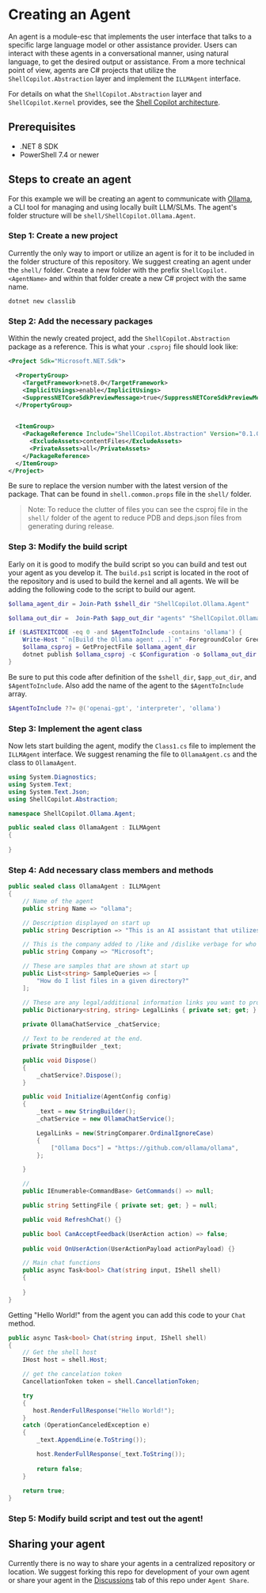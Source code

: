 # Creating an Agent

An agent is a module-esc that implements the user interface that talks to a specific large language
model or other assistance provider. Users can interact with these agents in a conversational manner,
using natural language, to get the desired output or assistance. From a more technical point of
view, agents are C# projects that utilize the `ShellCopilot.Abstraction` layer and implement the
`ILLMAgent` interface. 

For details on what the `ShellCopilot.Abstraction` layer and `ShellCopilot.Kernel` provides, see the
[Shell Copilot architecture](../shell/README.md).

## Prerequisites

- .NET 8 SDK
- PowerShell 7.4 or newer

## Steps to create an agent

For this example we will be creating an agent to communicate with
[Ollama](https://github.com/ollama/ollama), a CLI tool for managing and using locally built
LLM/SLMs. The agent's folder structure will be `shell/ShellCopilot.Ollama.Agent`.

### Step 1: Create a new project

Currently the only way to import or utilize an agent is for it to be included in the folder
structure of this repository. We suggest creating an agent under the `shell/` folder. Create a new
folder with the prefix `ShellCopilot.<AgentName>` and within that folder create a new C# project
with the same name.

```shell
dotnet new classlib
```

### Step 2: Add the necessary packages

Within the newly created project, add the `ShellCopilot.Abstraction` package as a reference. This is
what your `.csproj` file should look like:

```xml
<Project Sdk="Microsoft.NET.Sdk">

  <PropertyGroup>
    <TargetFramework>net8.0</TargetFramework>
    <ImplicitUsings>enable</ImplicitUsings>
    <SuppressNETCoreSdkPreviewMessage>true</SuppressNETCoreSdkPreviewMessage>
  </PropertyGroup>

 
  <ItemGroup>
    <PackageReference Include="ShellCopilot.Abstraction" Version="0.1.0-alpha.11"> 
      <ExcludeAssets>contentFiles</ExcludeAssets>
      <PrivateAssets>all</PrivateAssets>
    </PackageReference>
  </ItemGroup>
</Project>
```

Be sure to replace the version number with the latest version of the package. That can be found in
`shell.common.props` file in the `shell/` folder.

> Note: To reduce the clutter of files you can see the csproj file in the `shell/` folder of the
> agent to reduce PDB and deps.json files from generating during release.

### Step 3: Modify the build script

Early on it is good to modify the build script so you can build and test out your agent as you
develop it. The `build.ps1` script is located in the root of the repository and is used to build the
kernel and all agents. We will be adding the following code to the script to build our agent.

```powershell
$ollama_agent_dir = Join-Path $shell_dir "ShellCopilot.Ollama.Agent"

$ollama_out_dir =  Join-Path $app_out_dir "agents" "ShellCopilot.Ollama.Agent"

if ($LASTEXITCODE -eq 0 -and $AgentToInclude -contains 'ollama') {
    Write-Host "`n[Build the Ollama agent ...]`n" -ForegroundColor Green
    $ollama_csproj = GetProjectFile $ollama_agent_dir
    dotnet publish $ollama_csproj -c $Configuration -o $ollama_out_dir
}
```

Be sure to put this code after definition of the `$shell_dir`, `$app_out_dir`, and
`$AgentToInclude`. Also add the name of the agent to the `$AgentToInclude` array.
```powershell
$AgentToInclude ??= @('openai-gpt', 'interpreter', 'ollama')
```

### Step 3: Implement the agent class

Now lets start building the agent, modify the `Class1.cs` file to implement the `ILLMAgent` interface. We suggest renaming the file to `OllamaAgent.cs` and the class to `OllamaAgent`.

```csharp
using System.Diagnostics;
using System.Text;
using System.Text.Json;
using ShellCopilot.Abstraction;

namespace ShellCopilot.Ollama.Agent;

public sealed class OllamaAgent : ILLMAgent
{
    
}
```

### Step 4: Add necessary class members and methods

```csharp
public sealed class OllamaAgent : ILLMAgent
{
    // Name of the agent
    public string Name => "ollama";

    // Description displayed on start up
    public string Description => "This is an AI assistant that utilizes Ollama"; // TODO prerequistates for running this agent

    // This is the company added to /like and /dislike verbage for who the telemetry helps.
    public string Company => "Microsoft";

    // These are samples that are shown at start up
    public List<string> SampleQueries => [
        "How do I list files in a given directory?"
    ];

    // These are any legal/additional information links you want to provide at start up
    public Dictionary<string, string> LegalLinks { private set; get; }
    
    private OllamaChatService _chatService;

    // Text to be rendered at the end.
    private StringBuilder _text; 

    public void Dispose()
    {
        _chatService?.Dispose();
    }

    public void Initialize(AgentConfig config)
    {
        _text = new StringBuilder();
        _chatService = new OllamaChatService();

        LegalLinks = new(StringComparer.OrdinalIgnoreCase)
        {
            ["Ollama Docs"] = "https://github.com/ollama/ollama",
        };

    }

    // 
    public IEnumerable<CommandBase> GetCommands() => null;

    public string SettingFile { private set; get; } = null;

    public void RefreshChat() {}

    public bool CanAcceptFeedback(UserAction action) => false;
    
    public void OnUserAction(UserActionPayload actionPayload) {}

    // Main chat functions
    public async Task<bool> Chat(string input, IShell shell)
    {
        
    }
}
```

Getting "Hello World!" from the agent you can add this code to your `Chat` method.

```csharp
public async Task<bool> Chat(string input, IShell shell)
{
    // Get the shell host
    IHost host = shell.Host; 

    // get the cancelation token
    CancellationToken token = shell.CancellationToken; 

    try
    {
       host.RenderFullResponse("Hello World!");
    }
    catch (OperationCanceledException e)
    {
        _text.AppendLine(e.ToString());

        host.RenderFullResponse(_text.ToString());
        
        return false;
    }
    
    return true;
}

```
### Step 5: Modify build script and test out the agent!

## Sharing your agent

Currently there is no way to share your agents in a centralized repository or location. We suggest
forking this repo for development of your own agent or share your agent in the [Discussions](TODO)
tab of this repo under `Agent Share`.

